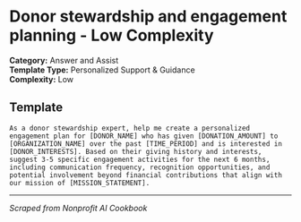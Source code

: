 # Donor stewardship and engagement planning - Low Complexity

**Category:** Answer and Assist  
**Template Type:** Personalized Support & Guidance  
**Complexity:** Low

## Template

```
As a donor stewardship expert, help me create a personalized engagement plan for [DONOR_NAME] who has given [DONATION_AMOUNT] to [ORGANIZATION_NAME] over the past [TIME_PERIOD] and is interested in [DONOR_INTERESTS]. Based on their giving history and interests, suggest 3-5 specific engagement activities for the next 6 months, including communication frequency, recognition opportunities, and potential involvement beyond financial contributions that align with our mission of [MISSION_STATEMENT].
```

---
*Scraped from Nonprofit AI Cookbook*
